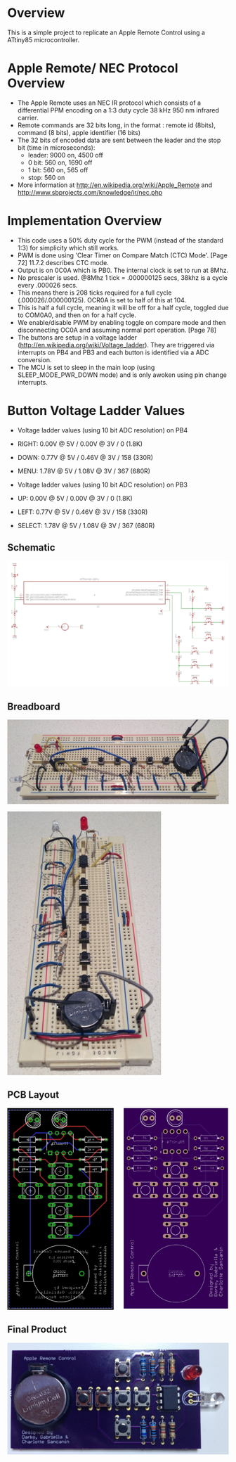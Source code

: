# Overview
This is a simple project to replicate an Apple Remote Control using a ATtiny85 microcontroller.

# Apple Remote/ NEC Protocol Overview
- The Apple Remote uses an NEC IR protocol which consists of a differential PPM encoding on a 1:3 duty cycle 38 kHz 950 nm infrared carrier.
- Remote commands are 32 bits long, in the format : remote id (8bits), command (8 bits), apple identifier (16 bits)
- The 32 bits of encoded data are sent between the leader and the stop bit (time in microseconds):
  - leader: 9000 on, 4500 off
  - 0 bit: 560 on, 1690 off
  - 1 bit: 560 on, 565 off
  - stop: 560 on
- More information at http://en.wikipedia.org/wiki/Apple_Remote and http://www.sbprojects.com/knowledge/ir/nec.php

# Implementation Overview
- This code uses a 50% duty cycle for the PWM (instead of the standard 1:3) for simplicity which still works.
- PWM is done using 'Clear Timer on Compare Match (CTC) Mode'. [Page 72] 11.7.2 describes CTC mode.
- Output is on 0C0A which is PB0. The internal clock is set to run at 8Mhz.
- No prescaler is used. @8Mhz 1 tick = .000000125 secs, 38khz is a cycle every .000026 secs. 
- This means there is 208 ticks required for a full cycle (.000026/.000000125). OCR0A is set to half of this at 104.
- This is half a full cycle, meaning it will be off for a half cycle, toggled due to COM0A0, and then on for a half cycle.
- We enable/disable PWM by enabling toggle on compare mode and then disconnecting OC0A and assuming normal port operation. [Page 78]
- The buttons are setup in a voltage ladder (http://en.wikipedia.org/wiki/Voltage_ladder). They are triggered via interrupts on PB4 and PB3 and each button is identified via a ADC conversion.
- The MCU is set to sleep in the main loop (using SLEEP_MODE_PWR_DOWN mode) and is only awoken using pin change interrupts.

# Button Voltage Ladder Values
- Voltage ladder values (using 10 bit ADC resolution) on PB4
- RIGHT:    0.00V @ 5V / 0.00V @ 3V / 0 (1.8K)
- DOWN:     0.77V @ 5V / 0.46V @ 3V / 158 (330R)
- MENU:     1.78V @ 5V / 1.08V @ 3V / 367 (680R)

- Voltage ladder values (using 10 bit ADC resolution) on PB3
- UP:      0.00V @ 5V / 0.00V @ 3V / 0 (1.8K)
- LEFT:    0.77V @ 5V / 0.46V @ 3V / 158 (330R)
- SELECT:  1.78V @ 5V / 1.08V @ 3V / 367 (680R)

## Schematic
![Schematic](https://raw.githubusercontent.com/darkosancanin/avr_apple_remote/master/images/schematic.png)

## Breadboard
![Side View](https://raw.githubusercontent.com/darkosancanin/avr_apple_remote/master/images/breadboard_side.png)

![Top View](https://raw.githubusercontent.com/darkosancanin/avr_apple_remote/master/images/breadboard_top.png)

## PCB Layout
![PCB Layout](https://raw.githubusercontent.com/darkosancanin/avr_apple_remote/master/images/pcb_layout.png)

## Final Product
![Final Product](https://raw.githubusercontent.com/darkosancanin/avr_apple_remote/master/images/final.png)